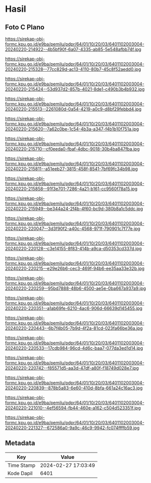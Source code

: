 # Hasil

## Foto C Plano

https://sirekap-obj-formc.kpu.go.id/e9ba/pemilu/pdpr/64/01/10/20/03/6401102003004-20240220-214922--4b5bf90f-6a07-4335-ab85-5e548afbb74f.jpg

https://sirekap-obj-formc.kpu.go.id/e9ba/pemilu/pdpr/64/01/10/20/03/6401102003004-20240220-215328--77cc829d-ac13-4110-80b7-45c8f52aedd0.jpg

https://sirekap-obj-formc.kpu.go.id/e9ba/pemilu/pdpr/64/01/10/20/03/6401102003004-20240220-215424--53d937d2-857b-4021-8de1-c490b3b4b932.jpg

https://sirekap-obj-formc.kpu.go.id/e9ba/pemilu/pdpr/64/01/10/20/03/6401102003004-20240220-215513--2261080d-0a54-4219-a0c9-d8bf29febbd4.jpg

https://sirekap-obj-formc.kpu.go.id/e9ba/pemilu/pdpr/64/01/10/20/03/6401102003004-20240220-215620--7a62c0be-1c54-4b3a-a347-f4b1b10f751a.jpg

https://sirekap-obj-formc.kpu.go.id/e9ba/pemilu/pdpr/64/01/10/20/03/6401102003004-20240220-215710--cf0eeda0-fbaf-4dbc-9018-30b4ba847fba.jpg

https://sirekap-obj-formc.kpu.go.id/e9ba/pemilu/pdpr/64/01/10/20/03/6401102003004-20240220-215811--a51eeb27-3815-458f-8541-7bf69fc34b98.jpg

https://sirekap-obj-formc.kpu.go.id/e9ba/pemilu/pdpr/64/01/10/20/03/6401102003004-20240220-215858--91f3e701-7286-4a21-b161-cc9560f78a15.jpg

https://sirekap-obj-formc.kpu.go.id/e9ba/pemilu/pdpr/64/01/10/20/03/6401102003004-20240220-215949--be344a24-2f4b-4f60-bc9d-380b8a1c5ddc.jpg

https://sirekap-obj-formc.kpu.go.id/e9ba/pemilu/pdpr/64/01/10/20/03/6401102003004-20240220-220047--3d3f90f2-a40c-4568-971f-790901c7f77e.jpg

https://sirekap-obj-formc.kpu.go.id/e9ba/pemilu/pdpr/64/01/10/20/03/6401102003004-20240220-220128--c3e14155-8f83-414b-a9ca-d50353cd337d.jpg

https://sirekap-obj-formc.kpu.go.id/e9ba/pemilu/pdpr/64/01/10/20/03/6401102003004-20240220-220215--e29e26b6-cec3-469f-94b6-ee35aa33e32b.jpg

https://sirekap-obj-formc.kpu.go.id/e9ba/pemilu/pdpr/64/01/10/20/03/6401102003004-20240220-220259--95bd7888-48b6-4500-ae5e-0ba667a937a9.jpg

https://sirekap-obj-formc.kpu.go.id/e9ba/pemilu/pdpr/64/01/10/20/03/6401102003004-20240220-220351--a1ab69fe-6210-4ac6-906d-66639d145455.jpg

https://sirekap-obj-formc.kpu.go.id/e9ba/pemilu/pdpr/64/01/10/20/03/6401102003004-20240220-220443--6b7f4b05-7b9d-4f2a-81cd-023fa66be36a.jpg

https://sirekap-obj-formc.kpu.go.id/e9ba/pemilu/pdpr/64/01/10/20/03/6401102003004-20240220-220533--17cdb984-96cd-4d6c-baa7-077da3ed1d14.jpg

https://sirekap-obj-formc.kpu.go.id/e9ba/pemilu/pdpr/64/01/10/20/03/6401102003004-20240220-220742--f85571d5-aa3d-47df-a80f-f18749d028e7.jpg

https://sirekap-obj-formc.kpu.go.id/e9ba/pemilu/pdpr/64/01/10/20/03/6401102003004-20240220-220839--878b5a83-6e60-410d-8bfa-661a24c16ac3.jpg

https://sirekap-obj-formc.kpu.go.id/e9ba/pemilu/pdpr/64/01/10/20/03/6401102003004-20240220-221010--4ef56594-fb44-460e-a162-c504d523351f.jpg

https://sirekap-obj-formc.kpu.go.id/e9ba/pemilu/pdpr/64/01/10/20/03/6401102003004-20240220-221327--672586a0-9a9c-46c9-9942-fc074ffffb59.jpg


## Metadata

| Key        | Value               |
| ---------- | ------------------- |
| Time Stamp | 2024-02-27 17:03:49 |
| Kode Dapil | 6401                |



